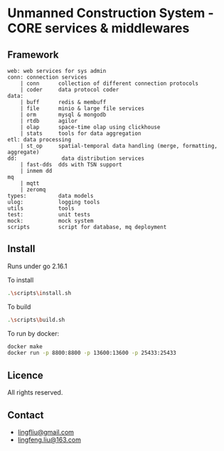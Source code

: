 # Unmanned Construction System - CORE services & middlewares

## Framework
```
web: web services for sys admin
conn: connection services
    | conn      collection of different connection protocols 
    | coder     data protocol coder
data:           
    | buff      redis & membuff
    | file      minio & large file services
    | orm       mysql & mongodb
    | rtdb      agilor
    | olap      space-time olap using clickhouse
    | stats     tools for data aggregation
etl: data processing
    | st_op     spatial-temporal data handling (merge, formatting, aggregate)
dd:              data distribution services
    | fast-dds  dds with TSN support 
    | inmem dd
mq  
    | mqtt
    | zeromq
types:          data models
ulog:           logging tools
utils           tools
test:           unit tests           
mock:           mock system
scripts         script for database, mq deployment
```
## Install
Runs under go 2.16.1

To install
```bash
.\scripts\install.sh
```

To build
```bash
.\scripts\build.sh
```

To run by docker:
```bash
docker make
docker run -p 8800:8800 -p 13600:13600 -p 25433:25433
```


## Licence
All rights reserved.

## Contact
- lingfliu@gmail.com
- lingfeng.liu@163.com